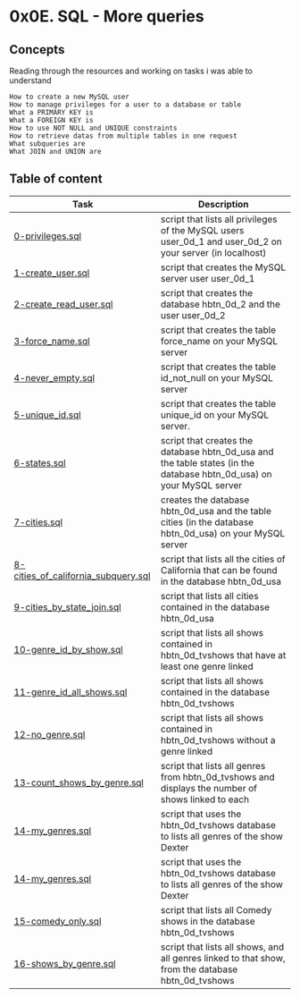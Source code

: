 # 0x0E. SQL - More queries

## Concepts

Reading through the resources and working on tasks i was able to understand

    How to create a new MySQL user
    How to manage privileges for a user to a database or table
    What a PRIMARY KEY is
    What a FOREIGN KEY is
    How to use NOT NULL and UNIQUE constraints
    How to retrieve datas from multiple tables in one request
    What subqueries are
    What JOIN and UNION are


## Table of content
| Task     | Description |
| -------- | -------------- |
| [0-privileges.sql](https://github.com/mickiyas123/alx-higher_level_programming/blob/2be3b3bb4836464572bbaf1c7d630ba2ca3efa24/0x0E-SQL_more_queries/0-privileges.sql) | script that lists all privileges of the MySQL users user_0d_1 and user_0d_2 on your server (in localhost) |
| [1-create_user.sql](https://github.com/mickiyas123/alx-higher_level_programming/blob/2be3b3bb4836464572bbaf1c7d630ba2ca3efa24/0x0E-SQL_more_queries/1-create_user.sql) | script that creates the MySQL server user user_0d_1 |
| [2-create_read_user.sql](https://github.com/mickiyas123/alx-higher_level_programming/blob/2be3b3bb4836464572bbaf1c7d630ba2ca3efa24/0x0E-SQL_more_queries/2-create_read_user.sql) | script that creates the database hbtn_0d_2 and the user user_0d_2 |
| [3-force_name.sql](https://github.com/mickiyas123/alx-higher_level_programming/blob/2be3b3bb4836464572bbaf1c7d630ba2ca3efa24/0x0E-SQL_more_queries/3-force_name.sql) | script that creates the table force_name on your MySQL server |
| [4-never_empty.sql](https://github.com/mickiyas123/alx-higher_level_programming/blob/2be3b3bb4836464572bbaf1c7d630ba2ca3efa24/0x0E-SQL_more_queries/4-never_empty.sql) | script that creates the table id_not_null on your MySQL server |
| [5-unique_id.sql](https://github.com/mickiyas123/alx-higher_level_programming/blob/2be3b3bb4836464572bbaf1c7d630ba2ca3efa24/0x0E-SQL_more_queries/5-unique_id.sql) | script that creates the table unique_id on your MySQL server. |
| [6-states.sql](https://github.com/mickiyas123/alx-higher_level_programming/blob/2be3b3bb4836464572bbaf1c7d630ba2ca3efa24/0x0E-SQL_more_queries/6-states.sql) | script that creates the database hbtn_0d_usa and the table states (in the database hbtn_0d_usa) on your MySQL server |
| [7-cities.sql](https://github.com/mickiyas123/alx-higher_level_programming/blob/2be3b3bb4836464572bbaf1c7d630ba2ca3efa24/0x0E-SQL_more_queries/7-cities.sql) | creates the database hbtn_0d_usa and the table cities (in the database hbtn_0d_usa) on your MySQL server |
| [8-cities_of_california_subquery.sql](https://github.com/mickiyas123/alx-higher_level_programming/blob/2be3b3bb4836464572bbaf1c7d630ba2ca3efa24/0x0E-SQL_more_queries/8-cities_of_california_subquery.sql) | script that lists all the cities of California that can be found in the database hbtn_0d_usa |
| [9-cities_by_state_join.sql](https://github.com/mickiyas123/alx-higher_level_programming/blob/2be3b3bb4836464572bbaf1c7d630ba2ca3efa24/0x0E-SQL_more_queries/9-cities_by_state_join.sql) | script that lists all cities contained in the database hbtn_0d_usa |
| [10-genre_id_by_show.sql](https://github.com/mickiyas123/alx-higher_level_programming/blob/2be3b3bb4836464572bbaf1c7d630ba2ca3efa24/0x0E-SQL_more_queries/10-genre_id_by_show.sql) | script that lists all shows contained in hbtn_0d_tvshows that have at least one genre linked |
| [11-genre_id_all_shows.sql](https://github.com/mickiyas123/alx-higher_level_programming/blob/2be3b3bb4836464572bbaf1c7d630ba2ca3efa24/0x0E-SQL_more_queries/11-genre_id_all_shows.sql) | script that lists all shows contained in the database hbtn_0d_tvshows |
| [12-no_genre.sql](https://github.com/mickiyas123/alx-higher_level_programming/blob/2be3b3bb4836464572bbaf1c7d630ba2ca3efa24/0x0E-SQL_more_queries/12-no_genre.sql) | script that lists all shows contained in hbtn_0d_tvshows without a genre linked |
| [13-count_shows_by_genre.sql](https://github.com/mickiyas123/alx-higher_level_programming/blob/2be3b3bb4836464572bbaf1c7d630ba2ca3efa24/0x0E-SQL_more_queries/13-count_shows_by_genre.sql) | script that lists all genres from hbtn_0d_tvshows and displays the number of shows linked to each |
| [14-my_genres.sql](https://github.com/mickiyas123/alx-higher_level_programming/blob/2be3b3bb4836464572bbaf1c7d630ba2ca3efa24/0x0E-SQL_more_queries/14-my_genres.sql) | script that uses the hbtn_0d_tvshows database to lists all genres of the show Dexter |
| [14-my_genres.sql](https://github.com/mickiyas123/alx-higher_level_programming/blob/2be3b3bb4836464572bbaf1c7d630ba2ca3efa24/0x0E-SQL_more_queries/14-my_genres.sql) | script that uses the hbtn_0d_tvshows database to lists all genres of the show Dexter |
| [15-comedy_only.sql](https://github.com/mickiyas123/alx-higher_level_programming/blob/2be3b3bb4836464572bbaf1c7d630ba2ca3efa24/0x0E-SQL_more_queries/15-comedy_only.sql) | script that lists all Comedy shows in the database hbtn_0d_tvshows |
| [16-shows_by_genre.sql](https://github.com/mickiyas123/alx-higher_level_programming/blob/2be3b3bb4836464572bbaf1c7d630ba2ca3efa24/0x0E-SQL_more_queries/16-shows_by_genre.sql) | script that lists all shows, and all genres linked to that show, from the database hbtn_0d_tvshows |
